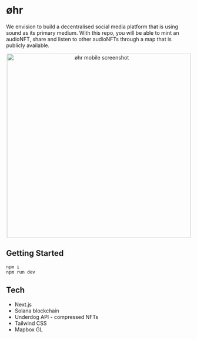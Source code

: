 # øhr

We envision to build a decentralised social media platform that is using sound as its primary medium.
With this repo, you will be able to mint an audioNFT, share and listen to other audioNFTs through a map that is publicly available.


<p align="center">
  <img src="https://github.com/noamrubin22/ohr_xyz/blob/29894cd9490fc933b6fe985e9a50cd199b68c2cb/public/landing-screenshot.png" alt="øhr mobile screenshot" height="500vh"/>
</p>

## Getting Started

```
npm i
npm run dev
```

## Tech

- Next.js
- Solana blockchain
- Underdog API - compressed NFTs
- Tailwind CSS
- Mapbox GL
